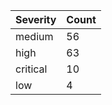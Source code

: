 | Severity | Count |
|----------|-------|
| medium | 56 |
| high | 63 |
| critical | 10 |
| low | 4 |
